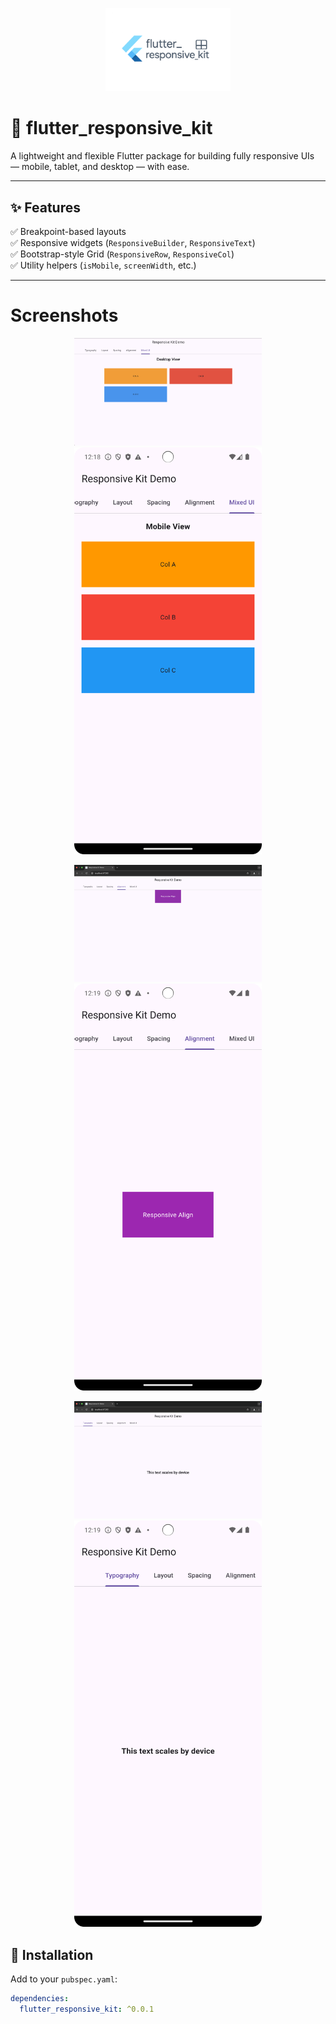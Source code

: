 <p align="center">
  <img src="https://raw.githubusercontent.com/Amar5499/flutter_responsive_kit/main/assets/logo.png" width="200" alt="flutter_responsive_kit logo">
</p>

# 🧩 flutter_responsive_kit

A lightweight and flexible Flutter package for building fully responsive UIs — mobile, tablet, and desktop — with ease.

---

## ✨ Features

✅ Breakpoint-based layouts  
✅ Responsive widgets (`ResponsiveBuilder`, `ResponsiveText`)  
✅ Bootstrap-style Grid (`ResponsiveRow`, `ResponsiveCol`)  
✅ Utility helpers (`isMobile`, `screenWidth`, etc.)

---
# Screenshots

<p align="center">
  <img src="https://github.com/Amar5499/flutter_responsive_kit/blob/main/assets/screenshots/desktop_view_1.png?raw=true" width="300" alt="Desktop View 1">
  <br>
  <img src="https://github.com/Amar5499/flutter_responsive_kit/blob/main/assets/screenshots/mobile_view_1.png?raw=true" width="300" alt="Mobile View 1">
</p>

<p align="center">
  <img src="https://github.com/Amar5499/flutter_responsive_kit/blob/main/assets/screenshots/desktop_view_2.png?raw=true" width="300" alt="Desktop View 2">
  <br>
  <img src="https://github.com/Amar5499/flutter_responsive_kit/blob/main/assets/screenshots/mobile_view_3.png?raw=true" width="300" alt="Mobile View 2">
</p>

<p align="center">
  <img src="https://github.com/Amar5499/flutter_responsive_kit/blob/main/assets/screenshots/desktop_view_3.png?raw=true" width="300" alt="Desktop View 3">
  <br>
  <img src="https://github.com/Amar5499/flutter_responsive_kit/blob/main/assets/screenshots/mobile_view_2.png?raw=true" width="300" alt="Mobile View 3">
</p>

## 🚀 Installation

Add to your `pubspec.yaml`:

```yaml
dependencies:
  flutter_responsive_kit: ^0.0.1

